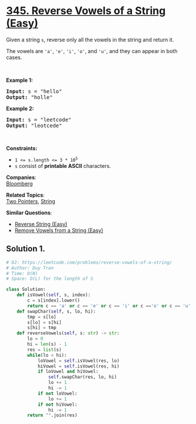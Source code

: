 # [345. Reverse Vowels of a String (Easy)](https://leetcode.com/problems/reverse-vowels-of-a-string/)

<p>Given a string <code>s</code>, reverse only all the vowels in the string and return it.</p>

<p>The vowels are <code>'a'</code>, <code>'e'</code>, <code>'i'</code>, <code>'o'</code>, and <code>'u'</code>, and they can appear in both cases.</p>

<p>&nbsp;</p>
<p><strong>Example 1:</strong></p>
<pre><strong>Input:</strong> s = "hello"
<strong>Output:</strong> "holle"
</pre><p><strong>Example 2:</strong></p>
<pre><strong>Input:</strong> s = "leetcode"
<strong>Output:</strong> "leotcede"
</pre>
<p>&nbsp;</p>
<p><strong>Constraints:</strong></p>

<ul>
	<li><code>1 &lt;= s.length &lt;= 3 * 10<sup>5</sup></code></li>
	<li><code>s</code> consist of <strong>printable ASCII</strong> characters.</li>
</ul>

**Companies**:  
[Bloomberg](https://leetcode.com/company/bloomberg)

**Related Topics**:  
[Two Pointers](https://leetcode.com/tag/two-pointers/), [String](https://leetcode.com/tag/string/)

**Similar Questions**:

- [Reverse String (Easy)](https://leetcode.com/problems/reverse-string/)
- [Remove Vowels from a String (Easy)](https://leetcode.com/problems/remove-vowels-from-a-string/)

## Solution 1.

```py
# OJ: https://leetcode.com/problems/reverse-vowels-of-a-string/
# Author: Duy Tran
# Time: O(N)
# Space: O(L) for the length of S

class Solution:
    def isVowel(self, s, index):
        c = s[index].lower()
        return c == 'a' or c == 'e' or c == 'i' or c =='o' or c == 'u'
    def swapChar(self, s, lo, hi):
        tmp = s[lo]
        s[lo] = s[hi]
        s[hi] = tmp
    def reverseVowels(self, s: str) -> str:
        lo = 0
        hi = len(s) - 1
        res = list(s)
        while(lo < hi):
            loVowel = self.isVowel(res, lo)
            hiVowel = self.isVowel(res, hi)
            if loVowel and hiVowel:
                self.swapChar(res, lo, hi)
                lo += 1
                hi -= 1
            if not loVowel:
                lo += 1
            if not hiVowel:
                hi -= 1
        return "".join(res)
```
